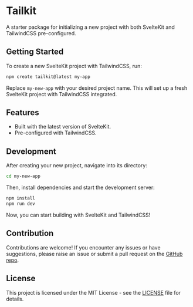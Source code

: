# Tailkit

A starter package for initializing a new project with both SvelteKit and TailwindCSS pre-configured.

## Getting Started

To create a new SvelteKit project with TailwindCSS, run:

```bash
npm create tailkit@latest my-app
```

Replace `my-new-app` with your desired project name. This will set up a fresh SvelteKit project with TailwindCSS integrated.
## Features

- Built with the latest version of SvelteKit.
- Pre-configured with TailwindCSS.

## Development

After creating your new project, navigate into its directory:

```bash
cd my-new-app
```

Then, install dependencies and start the development server:

```bash
npm install
npm run dev
```

Now, you can start building with SvelteKit and TailwindCSS!

## Contribution

Contributions are welcome! If you encounter any issues or have suggestions, please raise an issue or submit a pull request on the [GitHub repo](https://github.com/YOUR_USERNAME/tailkit).

## License

This project is licensed under the MIT License - see the [LICENSE](LICENSE) file for details.